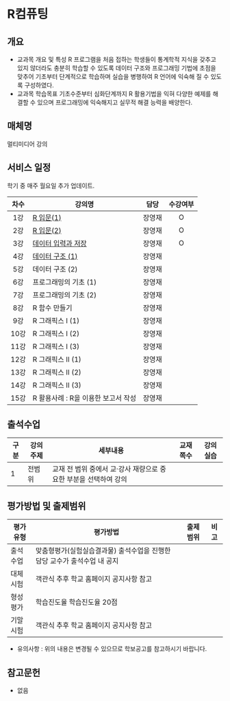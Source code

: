 # R컴퓨팅

## 개요
 - 교과목 개요 및 특성
    R 프로그램을 처음 접하는 학생들이 통계학적 지식을 갖추고 있지 않더라도 충분히 학습할 수 있도록 데이터 구조와 프로그래밍 기법에 초점을 맞추어 기초부터 단계적으로 학습하며 실습을 병행하여 R 언어에 익숙해 질 수 있도록 구성하였다.
- 교과목 학습목표
    기초수준부터 심화단계까지 R 활용기법을 익혀 다양한 예제를 해결할 수 있으며 프로그래밍에 익숙해지고 실무적 해결 능력을 배양한다.

## 매체명
  멀티미디어 강의

## 서비스 일정
  학기 중 매주 월요일 추가 업데이트.

| 차수  | 강의명                                                    |  담당  | 수강여부 |
| :---: | --------------------------------------------------------- | :----: | :------: |
|  1강  | [R 입문(1)](./contents/01_R입문(1).md)                    | 장영재 |    O     |
|  2강  | [R 입문(2)](./contents/02_R입문(2).md)                    | 장영재 |    O     |
|  3강  | [데이터 입력과 저장](./contents/03_데이터_입력과_저장.md) | 장영재 |    O     |
|  4강  | [데이터 구조 (1)](./contents/04_데이터_구조(1).md)        | 장영재 |          |
|  5강  | 데이터 구조 (2)                                           | 장영재 |          |
|  6강  | 프로그래밍의 기초 (1)                                     | 장영재 |          |
|  7강  | 프로그래밍의 기초 (2)                                     | 장영재 |          |
|  8강  | R 함수 만들기                                             | 장영재 |          |
|  9강  | R 그래픽스 I (1)                                          | 장영재 |          |
| 10강  | R 그래픽스 I (2)                                          | 장영재 |          |
| 11강  | R 그래픽스 I (3)                                          | 장영재 |          |
| 12강  | R 그래픽스 II (1)                                         | 장영재 |          |
| 13강  | R 그래픽스 II (2)                                         | 장영재 |          |
| 14강  | R 그래픽스 II (3)                                         | 장영재 |          |
| 15강  | R 활용사례 : R을 이용한 보고서 작성                       | 장영재 |          |

## 출석수업
| 구분 | 강의주제 | 세부내용                                                         | 교재쪽수 | 강의실습 |
| ---- | -------- | ---------------------------------------------------------------- | -------- | -------- |
| 1    | 전범위   | 교재 전 범위 중에서 교·강사 재량으로 중요한 부분을 선택하여 강의 |          |          |

## 평가방법 및 출제범위
| 평가유형 | 평가방법                                                                   | 출제범위 | 비고 |
| -------- | -------------------------------------------------------------------------- | -------- | ---- |
| 출석수업 | 맞춤형평가(실험실습결과물) 	출석수업을 진행한 담당 교수가 출석수업 내 공지 |          |      |
| 대체시험 | 객관식	추후 학교 홈페이지 공지사항 참고                                    |          |      |
| 형성평가 | 학습진도율	학습진도율 20점                                                 |          |      |
| 기말시험 | 객관식 	추후 학교 홈페이지 공지사항 참고                                   |          |      |

* 유의사항 : 위의 내용은 변경될 수 있으므로 학보공고를 참고하시기 바랍니다.

## 참고문헌
- 없음